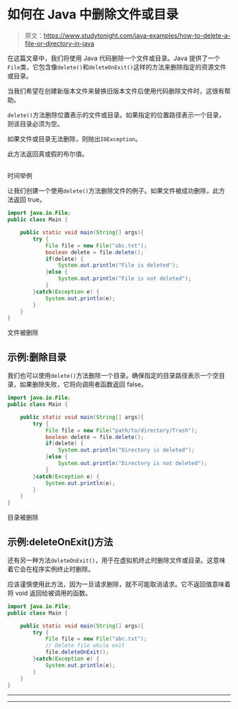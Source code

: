# 如何在 Java 中删除文件或目录

> 原文：<https://www.studytonight.com/java-examples/how-to-delete-a-file-or-directory-in-java>

在这篇文章中，我们将使用 Java 代码删除一个文件或目录。Java 提供了一个`File`类，它包含像`delete()`和`deleteOnExit()`这样的方法来删除指定的资源文件或目录。

当我们希望在创建新版本文件来替换旧版本文件后使用代码删除文件时，这很有帮助。

`delete()`方法删除位置表示的文件或目录。如果指定的位置路径表示一个目录，则该目录必须为空。

如果文件或目录无法删除，则抛出`IOException`。

此方法返回真或假的布尔值。

## 
时间举例

让我们创建一个使用`delete()`方法删除文件的例子。如果文件被成功删除，此方法返回 true。

```java
import java.io.File;
public class Main {

	public static void main(String[] args){
		try {
			File file = new File("abc.txt");
			boolean delete = file.delete();
			if(delete) {
				System.out.println("File is deleted");
			}else {
				System.out.println("File is not deleted");
			}
		}catch(Exception e) {
			System.out.println(e);
		}
	}
}
```

文件被删除

## 示例:删除目录

我们也可以使用`delete()`方法删除一个目录。确保指定的目录路径表示一个空目录，如果删除失败，它将向调用者函数返回 false。

```java
import java.io.File;
public class Main {

	public static void main(String[] args){
		try {
			File file = new File("path/to/directory/Trash");
			boolean delete = file.delete();
			if(delete) {
				System.out.println("Directory is deleted");
			}else {
				System.out.println("Directory is not deleted");
			}
		}catch(Exception e) {
			System.out.println(e);
		}
	}
}
```

目录被删除

## 示例:deleteOnExit()方法

还有另一种方法`deleteOnExit()`，用于在虚拟机终止时删除文件或目录。这意味着它会在程序实例终止时删除。

应该谨慎使用此方法，因为一旦请求删除，就不可能取消请求。它不返回值意味着将 void 返回给被调用的函数。

```java
import java.io.File;
public class Main {

	public static void main(String[] args){
		try {
			File file = new File("abc.txt");
			// Delete file while exit
			file.deleteOnExit();
		}catch(Exception e) {
			System.out.println(e);
		}
	}
}
```

* * *

* * *